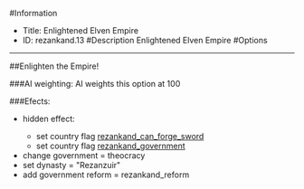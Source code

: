 #Information
 - Title: Enlightened Elven Empire
 - ID: rezankand.13
#Description
Enlightened Elven Empire
#Options

___
##Enlighten the Empire!

###AI weighting:
AI weights this option at 100


###Efects:<ul><li>hidden effect:</li><ul><li>set country flag [rezankand_can_forge_sword](../flags/rezankand_can_forge_sword.md)</li><li>set country flag [rezankand_government](../flags/rezankand_government.md)</li></ul><li>change government = theocracy</li><li>set dynasty = "Rezanzuir"</li><li>add government reform = rezankand_reform</li></ul>
